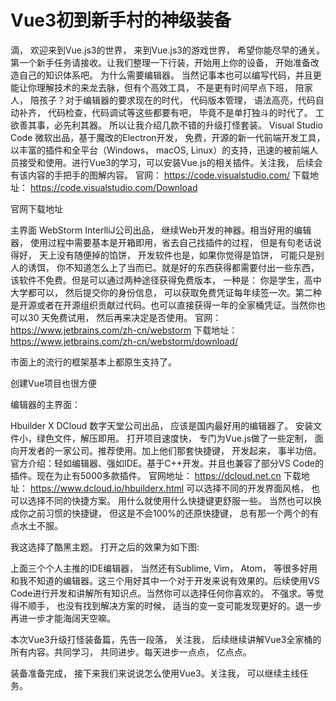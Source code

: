 # Vue3初到新手村的神级装备
滴， 欢迎来到Vue.js3的世界， 来到Vue.js3的游戏世界， 希望你能尽早的通关。第一个新手任务请接收。让我们整理一下行装，开始用上你的设备， 开始准备改造自己的知识体系吧。
为什么需要编辑器。 当然记事本也可以编写代码，并且更能让你理解技术的来龙去脉，但有个高效工具， 不是更有时间早点下班， 陪家人， 陪孩子？对于编辑器的要求现在的时代， 代码版本管理， 语法高亮，代码自动补齐， 代码检查，代码调试等这些都要有吧， 毕竟不是单打独斗的时代了。
工欲善其事，必先利其器。 所以让我介绍几款不错的升级打怪套装。
Visual Studio Code
微软出品，基于魔改的Electron开发， 免费，开源的新一代前端开发工具，以丰富的插件和全平台（Windows， macOS, Linux）的支持，迅速的被前端人员接受和使用。进行Vue3的学习，可以安装Vue.js的相关插件。关注我， 后续会有该内容的手把手的图解内容。
官网： https://code.visualstudio.com/
下载地址： https://code.visualstudio.com/Download

官网下载地址

主界面
WebStorm 
InterlliJ公司出品， 继续Web开发的神器。相当好用的编辑器， 使用过程中需要基本是开箱即用，省去自己找插件的过程， 但是有句老话说得好， 天上没有随便掉的馅饼， 开发软件也是，如果你觉得是馅饼， 可能只是别人的诱饵， 你不知道怎么上了当而已。就是好的东西获得都需要付出一些东西，该软件不免费。但是可以通过两种途径获得免费版本， 一种是： 你是学生，高中大学都可以， 然后提交你的身份信息， 可以获取免费凭证每年续签一次。第二种是开源或者在开源组织贡献过代码。也可以直接获得一年的全家桶凭证。当然你也可以30 天免费试用， 然后再来决定是否使用。
官网： https://www.jetbrains.com/zh-cn/webstorm
下载地址：https://www.jetbrains.com/zh-cn/webstorm/download/

市面上的流行的框架基本上都原生支持了。 

创建Vue项目也很方便

编辑器的主界面： 

Hbuilder X
DCloud 数字天堂公司出品， 应该是国内最好用的编辑器了。 安装文件小，绿色文件，解压即用。 打开项目速度快， 专门为Vue.js做了一些定制， 面向开发者的一家公司。推荐使用。加上他们那套快捷键， 开发起来， 事半功倍。 官方介绍：轻如编辑器、强如IDE。基于C++开发。并且也兼容了部分VS Code的插件。现在为止有5000多款插件。
官网地址： https://dcloud.net.cn
下载地址： https://www.dcloud.io/hbuilderx.html
可以选择不同的开发界面风格， 也可以选择不同的快捷方案。 用什么就使用什么快捷键更舒服一些。 当然也可以换成你之前习惯的快捷键， 但这是不会100%的还原快捷键， 总有那一个两个的有点水土不服。

我这选择了酷黑主题。 打开之后的效果为如下图:


上面三个个人主推的IDE编辑器， 当然还有Sublime, Vim， Atom， 等很多好用和我不知道的编辑器。这三个用好其中一个对于开发来说有效果的。后续使用VS Code进行开发和讲解所有知识点。当然你可以选择任何你喜欢的。 不强求。等觉得不顺手， 也没有找到解决方案的时候， 适当的变一变可能发现更好的。退一步再进一步才能海阔天空嘛。

本次Vue3升级打怪装备篇，先告一段落， 关注我， 后续继续讲解Vue3全家桶的所有内容。共同学习， 共同进步。每天进步一点点， 亿点点。

装备准备完成， 接下来我们来说说怎么使用Vue3。关注我， 可以继续主线任务。
